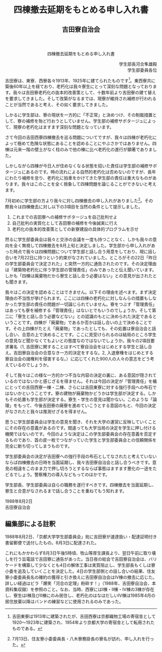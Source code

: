<header>
<h1 class="title">四棟撤去延期をもとめる申し入れ書</h1>
<h2 class="author">吉田寮自治会</h2>
</header>

<p style="text-align:center;">四棟撤去延期をもとめる申し入れ書</p>
<p style="text-align:right;">学生部長河合隼雄殿<br/>学生部委員各位</p>

吉田寮は、東寮、西寮各々1913年、1925年に建てられたものです[^＊２]。東西寮共に築後60年以上を経ており、老朽化は我々寮生にとって深刻な問題となっております。我々は吉田寮老朽化の抜本的改善策として、十数年前より吉田寮の建て替えを要求してきました。そして改築がなるまでは、現寮が維持され補修が行われることが当然であると考え、その如く要求してきました。

[^＊２]: 吉田東寮は1913年に建築されたが、吉田西寮は京都織物工場の寄宿舎として1920〜1923年に建築され、1954年より京都大学の寄宿舎として転用されたものである。

しかるに学生部は、寮の現状を一方的に「不正常」と決めつけ、その制裁措置として、寮の補修を殆ど行おうとしていません。学生部の補修サボタージュによって、現寮の老朽化はますます深刻な問題となっています。

さて今回の吉田西寮四棟撤去を巡る問題についてですが、我々は四棟が老朽化によって極めて危険な状態にあることを認めることにやぶさかではありません。四棟は元来一階の壁土がなく柱のみで他の棟に比べ老朽化の進行が顕著でありました。

しかしながら四棟が今日人が住めなくなる状態を招いた責任は学生部の補修サボタージュにあるのです。時の流れによる自然的老朽化は否めないのですが、長年にわたり補修を怠り、老朽化に拍車をかけてきた学生部の責任は重大なものがあります。我々はこのことを全く捨象して四棟問題を論じることができないと考えます。

7月初めに学生部の方より我々に対し四棟撤去の申し入れがありました[^＊３]。その際我々は四棟撤去に対し以下の3項目を当然の条件として提示しました。

[^＊３]: 7月13日、住友寮小委委員長・八木寮務掛長の寮名が訪れ、申し入れを行った。

1. これまでの吉田寮への補修サボタージュを自己批判せよ
2. 自己批判の実質化として吉田寮の補修を今後誠実に行え
3. 老朽化の抜本的改善策としての新寮建設の具体的プログラムを示せ

然るに学生部委員会は我々と交渉の会議を一度も持つことなく、しかも我々の意向を全く無視して四棟撤去を8月上旬と決定しました。学生部から申し入れがあった時点で我々は四棟問題について学生部と話し合う用意をしており、現に話し合いを7月22日に持つという約束がなされていました。ところがその22日「昨日の学生部委員会で決定された」と突然一方的に通告されたのです。その決定理由は「建築物老朽化に伴う学生部の管理責任」のみであったと伝え聞いています。しかも「四棟は廃棄物だから寮生と話し合う必要はない」との意見が出されたとも聞きます。

我々はこの決定を認めることはできません。以下その理由を述べます。まず決定理由の不当性が挙げられます。ここには四棟の老朽化に対しなんらの措置もしなかった学生部の責任の問題が一切論じられていません。寮をつぶす「管理責任」はあっても寮を補修する「管理責任」はないとでもいうのでしょうか。そして第二に「寮生と話し合う必要などない」との認識のもとに決められた決定であるということです。四棟が「廃棄物」であるか否かは話し合いの上で決めることです。その上四棟がたとえ「廃棄物」であったとしても、その処置は寮自治会と話し合い、合意の上で決めることです。ここに見受けられるのは結局のところ学生の意見など聞かなくてもよいとの態度なのではないでしょうか。我々の2項目要求署名（1, 吉田寮に関することはすべて寮自治会をはじめとする学生と話し合え。吉田寮自治会の合意なき一方的決定をするな。2, 入退寮権をはじめとする寮自治会の諸権利を侵害するな。）に応じてくれた900人の人々の意志をどう考えているのでしょうか。

そして我々はこの様な一方的かつ不当な内容の決定の裏に、ある意図が隠されているのではないかと感じざるを得ません。それは今回の決定が「管理責任」を楯にとっての吉田西寮一棟・二棟、さらには吉田東寮に対する強行手段への布石ではないかということです。寮の建物が廃棄物かどうかは学生部が決定する。しかもその処置も学生部が決定する。寮生・学生の意見は聞かない。このような「論理」をもって、今後吉田寮の廃寮を進めていこうとする意図のもと、今回の決定がなされたと我々は推測せざるを得ません。

思うに学生部委員会は学生の意見を聞き、それを大学の運営に反映していくことにその存在の意義があるのです。間違っても大学当局の決定を学生に押し付ける機関ではないのです。今回のような決定はこの学生部委員会の存在意義を否定するものであり、首の皮一枚でつながっていた学生と学生部委員会との信頼関係を完全に断ち切ってしまうものです。

学生部委員会の決定が吉田寮への強行手段の布石としてなされたと考えていないならば四棟撤去の日時を当面延期し、我々吉田寮自治会と話し合うべきです。意見の相違をこのまま力で押し切ろうとするならば事態はますます悪化の一途をたどるでしょう。警察権力の導入などもってのほかです。

学生部長、学生部委員は自らの職務を遂行すべきです。四棟撤去を当面延期し、寮生と合意がなされるまで話し合うことを重ねてもう知れます。

<p>
1988年8月2日<br/>
<span style="text-align:right;">吉田寮自治会</span>
</p>

## 編集部による註釈
1988年8月2日、「京都大学学生部委員会」宛に吉田寮が速達扱い・配達証明付き書留郵便で送付したもの。8月3日に配達された。

これにもかかわらず8月3日午後5時頃、牧山等厚生課長より、翌日午前に取り壊しを行う旨電話で吉田寮に通告があった。当日夜の総会で吉田寮自治会は、バリケードを構築して少なくとも4日の解体工事は実質阻止し、学生部長もくしは寮小委を追及していくことを決定した。4日の学生部側との話し合いの結果、住友寮小委委員長名の確約の獲得と引き換えに吉田寮自治会はⅣ棟の撤去に応じた。詳しい経過はビラ「爆笑「河合の定理」粉砕す！」（1988年、吉田寮自治会、本資料集収録）を参照のこと。なお、当時、西寮にはⅠ棟・Ⅱ棟・Ⅳ棟の3棟が存在し、寮生はⅠ棟及びⅡ棟にのみ居住し、老朽化のはなはだしいⅣ棟は1985年4月の居住放棄以降はバンドの練習などに使用されるのみであった。
